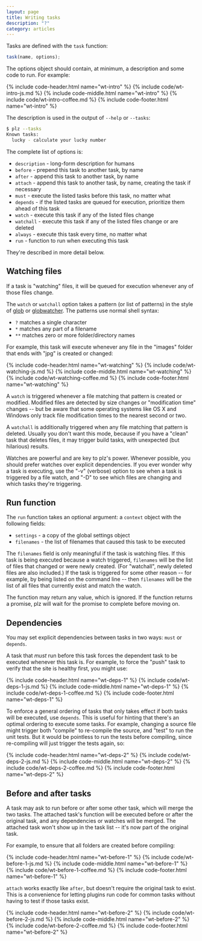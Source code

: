 ```yaml
---
layout: page
title: Writing tasks
description: "?"
category: articles
---
```


Tasks are defined with the `task` function:

```javascript
task(name, options);
```

The options object should contain, at minimum, a description and some code to run. For example:

{% include code-header.html name="wt-intro" %}
{% include code/wt-intro-js.md %}
{% include code-middle.html name="wt-intro" %}
{% include code/wt-intro-coffee.md %}
{% include code-footer.html name="wt-intro" %}

The description is used in the output of `--help` or `--tasks`:

```bash
$ plz --tasks
Known tasks:
  lucky - calculate your lucky number
```

The complete list of options is:

- `description` - long-form description for humans
- `before` - prepend this task to another task, by name
- `after` - append this task to another task, by name
- `attach` - append this task to another task, by name, creating the task if necessary
- `must` - execute the listed tasks before this task, no matter what
- `depends` - if the listed tasks are queued for execution, prioritize them ahead of this task
- `watch` - execute this task if any of the listed files change
- `watchall` - execute this task if any of the listed files change or are deleted
- `always` - execute this task every time, no matter what
- `run` - function to run when executing this task

They're described in more detail below.


## <a name="watching-files"></a> Watching files

If a task is "watching" files, it will be queued for execution whenever any of those files change.

The `watch` or `watchall` option takes a pattern (or list of patterns) in the style of [glob](https://npmjs.org/package/glob) or [globwatcher](https://npmjs.org/package/globwatcher). The patterns use normal shell syntax:

- `?` matches a single character
- `*` matches any part of a filename
- `**` matches zero or more folder/directory names

For example, this task will execute whenever any file in the "images" folder that ends with "jpg" is created or changed:

{% include code-header.html name="wt-watching" %}
{% include code/wt-watching-js.md %}
{% include code-middle.html name="wt-watching" %}
{% include code/wt-watching-coffee.md %}
{% include code-footer.html name="wt-watching" %}

A `watch` is triggered whenever a file matching that pattern is created or modified. Modified files are detected by size changes or "modification time" changes -- but be aware that some operating systems like OS X and Windows only track file modification times to the nearest second or two.

A `watchall` is additionally triggered when any file matching that pattern is deleted. Usually you don't want this mode, because if you have a "clean" task that deletes files, it may trigger build tasks, with unexpected (but hilarious) results.

Watches are powerful and are key to plz's power. Whenever possible, you should prefer watches over explicit dependencies. If you ever wonder why a task is executing, use the "-v" (verbose) option to see when a task is triggered by a file watch, and "-D" to see which files are changing and which tasks they're triggering.


## <a name="run"></a> Run function

The `run` function takes an optional argument: a `context` object with the following fields:

- `settings` - a copy of the global settings object
- `filenames` - the list of filenames that caused this task to be executed

The `filenames` field is only meaningful if the task is watching files. If this task is being executed because a watch triggered, `filenames` will be the list of files that changed or were newly created. (For "watchall", newly deleted files are also included.) If the task is triggered for some other reason -- for example, by being listed on the command line -- then `filenames` will be the list of all files that currently exist and match the watch.

The function may return any value, which is ignored. If the function returns a promise, plz will wait for the promise to complete before moving on.


## <a name="dependencies"></a> Dependencies

You may set explicit dependencies between tasks in two ways: `must` or `depends`.

A task that *must* run before this task forces the dependent task to be executed whenever this task is. For example, to force the "push" task to verify that the site is healthy first, you might use:

{% include code-header.html name="wt-deps-1" %}
{% include code/wt-deps-1-js.md %}
{% include code-middle.html name="wt-deps-1" %}
{% include code/wt-deps-1-coffee.md %}
{% include code-footer.html name="wt-deps-1" %}

To enforce a general ordering of tasks that only takes effect if both tasks will be executed, use `depends`. This is useful for hinting that there's an optimal ordering to execute some tasks. For example, changing a source file might trigger both "compile" to re-compile the source, and "test" to run the unit tests. But it would be pointless to run the tests before compiling, since re-compiling will just trigger the tests again, so:

{% include code-header.html name="wt-deps-2" %}
{% include code/wt-deps-2-js.md %}
{% include code-middle.html name="wt-deps-2" %}
{% include code/wt-deps-2-coffee.md %}
{% include code-footer.html name="wt-deps-2" %}


## <a name="before-and-after"></a> Before and after tasks

A task may ask to run before or after some other task, which will merge the two tasks. The attached task's function will be executed before or after the original task, and any dependencies or watches will be merged. The attached task won't show up in the task list -- it's now part of the original task.

For example, to ensure that all folders are created before compiling:

{% include code-header.html name="wt-before-1" %}
{% include code/wt-before-1-js.md %}
{% include code-middle.html name="wt-before-1" %}
{% include code/wt-before-1-coffee.md %}
{% include code-footer.html name="wt-before-1" %}

`attach` works exactly like `after`, but doesn't require the original task to exist. This is a convenience for letting plugins run code for common tasks without having to test if those tasks exist.

{% include code-header.html name="wt-before-2" %}
{% include code/wt-before-2-js.md %}
{% include code-middle.html name="wt-before-2" %}
{% include code/wt-before-2-coffee.md %}
{% include code-footer.html name="wt-before-2" %}
